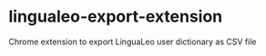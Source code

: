 lingualeo-export-extension
==========================

Chrome extension to export LinguaLeo user dictionary as CSV file
